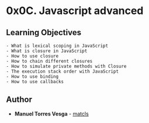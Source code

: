 # 0x0C. Javascript advanced
## Learning Objectives
    - What is lexical scoping in JavaScript
    - What is closure in JavaScript
    - How to use closure
    - How to chain different closures
    - How to simulate private methods with Closure
    - The execution stack order with JavaScript
    - How to use binding
    - How to use callbacks
## Author
* **Manuel Torres Vesga** - [matcls](https://github.com/matcls)
